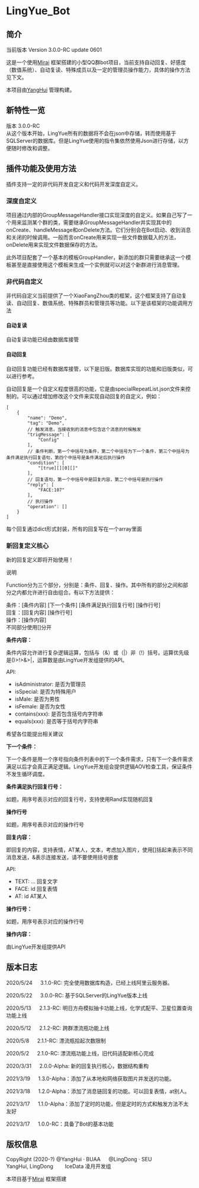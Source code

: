 # LingYue_Bot

## 简介

当前版本 Version 3.0.0-RC update 0601

这是一个使用[Mirai](https://github.com/mamoe/mirai) 框架搭建的小型QQ群bot项目，当前支持自动回复、好感度（数值系统）、自动复读、特殊成员以及一定的管理员操作能力，具体的操作方法见下文。

本项目由[YangHui](https://github.com/Ling-YangHui) 管理构建。

## 新特性一览

版本 3.0.0-RC\
从这个版本开始，LingYue所有的数据将不会在json中存储，转而使用基于SQLServer的数据库。但是LingYue使用的指令集依然使用Json进行存储，以方便随时修改和调整。

## 插件功能及使用方法

插件支持一定的非代码开发自定义和代码开发深度自定义。

### 深度自定义

项目通过内部的GroupMessageHandler接口实现深度的自定义。如果自己写了一个用来监测某个群的类，需要继承GroupMessageHandler并实现其中的onCreate、handleMessage和onDelete方法。它们分别会在Bot启动、收到消息和关闭的时候调用。一般而言onCreate用来实现一些文件数据载入的方法，onDelete用来实现文件数据保存的方法。

此外项目配套了一个基本的模板GroupHandler，新添加的群只需要继承这一个模板甚至是直接使用这个模板来生成一个实例就可以对这个新群进行消息管理。

### 非代码自定义

非代码自定义当前提供了一个XiaoFangZhou类的框架，这个框架支持了自动复读、自动回复、数值系统、特殊群员和管理员等功能。以下是该框架的功能调用方法

#### 自动复读

自动复读功能已经由数据库接管

#### 自动回复

自动回复功能已经有数据库接管，以下是旧版。数据库实现的功能和旧版类似，可以进行参考。

自动回复是一个自定义程度很高的功能，它是由specialRepeatList.json文件来控制的。可以通过增加修改这个文件来实现自动回复的自定义，例如：

~~~json5
[
    {
        "name": "Demo",
        "tag": "Demo",
        // 触发消息，当接收到的消息中包含这个消息的时候触发
        "trigMessage": [
            "Config"
        ],
        // 条件判断，第一个中括号为条件，第二个中括号为下一个条件，第三个中括号为条件满足执行回复语句，第四个中括号是条件满足后执行操作
        "condition": [
            "[true][][0][]"
        ],
        // 回复语句，第一个中括号中是回复内容，第二个中括号是执行操作
        "reply": [
            "FACE:107"
        ],
        // 执行操作
        "operation": []
    }
]
~~~

每个回复通过dict形式封装，所有的回复写在一个array里面

### 新回复定义核心

新的回复定义即将开始使用！

说明

Function分为三个部分，分别是：条件、回复、操作。其中所有的部分之间和部分之内都允许进行自由组合。有以下方法提供：

条件：[条件内容] [下一个条件] [条件满足执行回复行号] [操作行号]\
回复：[回复内容] [操作行号]\
操作：[操作内容]\
不同部分使用[]分开

**条件内容：**

条件内容允许进行复杂逻辑运算，包括与（&）或（|）非（!）括号。运算优先级是()>!>&>|，运算数是由LingYue开发组提供的API。

API:

* isAdministrator: 是否为管理员
* isSpecial: 是否为特殊用户
* isMale: 是否为男性
* isFemale: 是否为女性
* contains(xxx): 是否包含括号内字符串
* equals(xxx): 是否等于括号内字符串

希望各位能提出相关建议

**下一个条件：**

下一个条件是用一个序号指向条件列表中的下一个条件需求，只有下一个条件需求满足以后才会真正满足逻辑。LingYue开发组会提供逻辑AOV检查工具，保证条件不发生循环调度。

**条件满足执行回复行号：**

如题，用序号表示对应的回复行号，支持使用Rand实现随机回复

**操作行号**

如题，用序号表示对应的操作行号

**回复内容：**

即回复的内容，支持表情，AT某人，文本，考虑加入图片，使用[]括起来表示不同消息发送，&表示连接发送，请不要使用括号嵌套

API:

* TEXT: ... 回复文字
* FACE: id 回复表情
* AT: id AT某人

**操作行号：**

如题，用序号表示对应的操作行号

**操作内容：**

由LingYue开发组提供API

## 版本日志

2020/5/24 &emsp; 3.1.0-RC: 完全使用数据库构造，已经上线阿里云服务器。

2020/5/22 &emsp; 3.0.0-RC: 基于SQLServer的LingYue版本上线

2020/5/13 &emsp; 2.1.3-RC: 明日方舟模拟抽卡功能上线，化学式配平、卫星位置查询功能上线

2020/5/12 &emsp; 2.1.2-RC: 跨群漂流瓶功能上线

2020/5/8 &emsp; 2.1.1-RC: 漂流瓶拾起次数限制

2020/5/2 &emsp; 2.1.0-RC: 漂流瓶功能上线，旧代码适配新核心完成

2020/3/31 &emsp; 2.0.0-Alpha: 新的回复执行核心，数据结构重构

2021/3/19 &emsp; 1.3.0-Alpha：添加了从本地和网络获取图片并发送的功能。

2021/3/18 &emsp; 1.2.0-Alpha：添加了消息链回复的功能。可以回复表情，at别人。

2021/3/17 &emsp; 1.1.0-Alpha：添加了定时的功能，但是定时的方式和触发方法不太友好

2021/3/17 &emsp; 1.0.0-RC：具备了Bot的基本功能

## 版权信息

CopyRight (2020-?) @YangHui · BUAA &emsp; @LingDong · SEU\
YangHui, LingDong &emsp;&emsp;IceData 凌月开发组

本项目基于[Mirai](https://github.com/mamoe/mirai) 框架搭建

